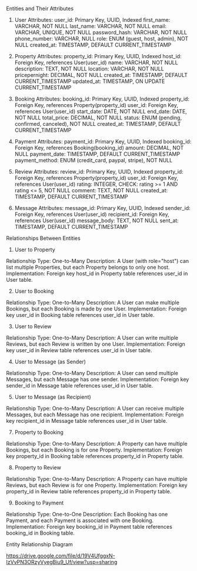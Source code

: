 Entities and Their Attributes

1. User
Attributes:
user_id: Primary Key, UUID, Indexed
first_name: VARCHAR, NOT NULL
last_name: VARCHAR, NOT NULL
email: VARCHAR, UNIQUE, NOT NULL
password_hash: VARCHAR, NOT NULL
phone_number: VARCHAR, NULL
role: ENUM (guest, host, admin), NOT NULL
created_at: TIMESTAMP, DEFAULT CURRENT_TIMESTAMP

2. Property
Attributes:
property_id: Primary Key, UUID, Indexed
host_id: Foreign Key, references User(user_id)
name: VARCHAR, NOT NULL
description: TEXT, NOT NULL
location: VARCHAR, NOT NULL
pricepernight: DECIMAL, NOT NULL
created_at: TIMESTAMP, DEFAULT CURRENT_TIMESTAMP
updated_at: TIMESTAMP, ON UPDATE CURRENT_TIMESTAMP

3. Booking
Attributes:
booking_id: Primary Key, UUID, Indexed
property_id: Foreign Key, references Property(property_id)
user_id: Foreign Key, references User(user_id)
start_date: DATE, NOT NULL
end_date: DATE, NOT NULL
total_price: DECIMAL, NOT NULL
status: ENUM (pending, confirmed, canceled), NOT NULL
created_at: TIMESTAMP, DEFAULT CURRENT_TIMESTAMP

4. Payment
Attributes:
payment_id: Primary Key, UUID, Indexed
booking_id: Foreign Key, references Booking(booking_id)
amount: DECIMAL, NOT NULL
payment_date: TIMESTAMP, DEFAULT CURRENT_TIMESTAMP
payment_method: ENUM (credit_card, paypal, stripe), NOT NULL

5. Review
Attributes:
review_id: Primary Key, UUID, Indexed
property_id: Foreign Key, references Property(property_id)
user_id: Foreign Key, references User(user_id)
rating: INTEGER, CHECK: rating >= 1 AND rating <= 5, NOT NULL
comment: TEXT, NOT NULL
created_at: TIMESTAMP, DEFAULT CURRENT_TIMESTAMP

6. Message
Attributes:
message_id: Primary Key, UUID, Indexed
sender_id: Foreign Key, references User(user_id)
recipient_id: Foreign Key, references User(user_id)
message_body: TEXT, NOT NULL
sent_at: TIMESTAMP, DEFAULT CURRENT_TIMESTAMP

Relationships Between Entities

1. User to Property

Relationship Type: One-to-Many
Description: A User (with role="host") can list multiple Properties, but each Property belongs to only one host.
Implementation: Foreign key host_id in Property table references user_id in User table.

2. User to Booking

Relationship Type: One-to-Many
Description: A User can make multiple Bookings, but each Booking is made by one User.
Implementation: Foreign key user_id in Booking table references user_id in User table.

3. User to Review

Relationship Type: One-to-Many
Description: A User can write multiple Reviews, but each Review is written by one User.
Implementation: Foreign key user_id in Review table references user_id in User table.

4. User to Message (as Sender)

Relationship Type: One-to-Many
Description: A User can send multiple Messages, but each Message has one sender.
Implementation: Foreign key sender_id in Message table references user_id in User table.

5. User to Message (as Recipient)

Relationship Type: One-to-Many
Description: A User can receive multiple Messages, but each Message has one recipient.
Implementation: Foreign key recipient_id in Message table references user_id in User table.


7. Property to Booking

Relationship Type: One-to-Many
Description: A Property can have multiple Bookings, but each Booking is for one Property.
Implementation: Foreign key property_id in Booking table references property_id in Property table.


8. Property to Review

Relationship Type: One-to-Many
Description: A Property can have multiple Reviews, but each Review is for one Property.
Implementation: Foreign key property_id in Review table references property_id in Property table.

9. Booking to Payment

Relationship Type: One-to-One
Description: Each Booking has one Payment, and each Payment is associated with one Booking.
Implementation: Foreign key booking_id in Payment table references booking_id in Booking table.

Entity Relationship Diagram

https://drive.google.com/file/d/19V4UfggxN-IzVvPN3ORzyVyegBiu9_Uf/view?usp=sharing

